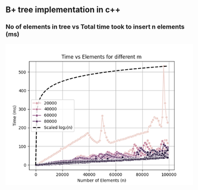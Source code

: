 ## B+ tree implementation in c++


### No of elements in tree vs Total time took to insert n elements (ms)

![Graph](./time_vs_n.png)
